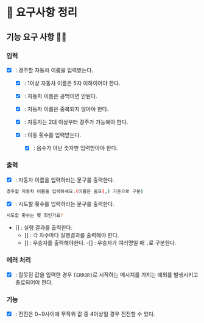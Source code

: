 # 📘 요구사항 정리

## 기능 요구 사항 🐱‍🐉

### 입력 
- [x] : 경주할 자동차 이름을 입력받는다.
  - [x] : 1이상 자동차 이름은 5자 이하이어야 한다.
  - [x] : 자동차 이름은 공백이면 안된다.
  - [x] : 자동차 이름은 중복되지 않아야 한다.
  - [x] : 자동차는 2대 이상부터 경주가 가능해야 한다.

  - [x] : 이동 횟수를 입력받는다.
    - [x] : 음수가 아닌 숫자만 입력받아야 한다.
  

### 출력
- [x] : 자동차 이름을 입력하라는 문구를 출력한다.
``` bash
경주할 자동차 이름을 입력하세요.(이름은 쉼표(,) 기준으로 구분)
```

- [x] : 시도할 횟수를 입력하라는 문구를 출력한다.
``` bash
시도할 횟수는 몇 회인가요?
```

- [] : 실행 결과를 출력한다.
  - [] : 각 차수마다 실행결과를 출력해야 한다.
  - [] : 우승자를 출력해야한다.
    -[] : 우승자가 여러명일 때 `,`로 구분한다.

### 에러 처리
- [x] : 잘못된 값을 입력한 경우 `[ERROR]`로 시작하는 메시지를 가지는 예외를 발생시키고 종료되어야 한다.

### 기능
- [x] : 전진은 0~9사이에 무작위 값 중 4이상일 경우 전진할 수 있다.